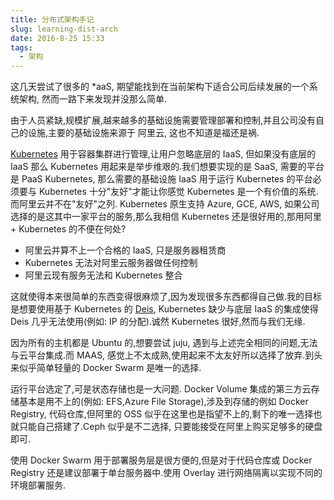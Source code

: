 ```yaml
---
title: 分布式架构手记
slug: learning-dist-arch
date: 2016-8-25 15:33
tags:
  - 架构
---
```


这几天尝试了很多的 \*aaS, 期望能找到在当前架构下适合公司后续发展的一个系统架构, 然而一路下来发现并没那么简单.

<!--more-->

由于人员紧缺,规模扩展,越来越多的基础设施需要管理部署和控制,并且公司没有自己的设施,主要的基础设施来源于 阿里云, 这也不知道是福还是祸.

[Kubernetes](https://en.wikipedia.org/wiki/Kubernetes) 用于容器集群进行管理,让用户忽略底层的 IaaS, 但如果没有底层的 IaaS 那么 Kubernetes 用起来是举步维艰的.我们想要实现的是 SaaS, 需要的平台是 PaaS Kubernetes, 那么需要的基础设施 IaaS 用于运行 Kubernetes 的平台必须要与 Kubernetes 十分"友好"才能让你感觉 Kubernetes 是一个有价值的系统.而阿里云并不在"友好"之列. Kubernetes 原生支持 Azure, GCE, AWS, 如果公司选择的是这其中一家平台的服务,那么我相信 Kubernetes 还是很好用的,那用阿里+ Kubernetes 的不便在何处?

- 阿里云并算不上一个合格的 IaaS, 只是服务器租赁商
- Kubernetes 无法对阿里云服务器做任何控制
- 阿里云现有服务无法和 Kubernetes 整合

这就使得本来很简单的东西变得很麻烦了,因为发现很多东西都得自己做.我的目标是想要使用基于 Kubernetes 的 [Deis](https://deis.com/workflow), Kubernetes 缺少与底层 IaaS 的集成使得 Deis 几乎无法使用(例如: IP 的分配).诚然 Kubernetes 很好,然而与我们无缘.

因为所有的主机都是 Ubuntu 的,想要尝试 juju, 遇到与上述完全相同的问题,无法与云平台集成.而 MAAS, 感觉上不太成熟,使用起来不太友好所以选择了放弃.到头来似乎简单轻量的 Docker Swarm 是唯一的选择.

运行平台选定了,可是状态存储也是一大问题. Docker Volume 集成的第三方云存储基本是用不上的(例如: EFS,Azure File Storage),涉及到存储的例如 Docker Registry, 代码仓库,但阿里的 OSS 似乎在这里也是指望不上的,剩下的唯一选择也就只能自己搭建了.Ceph 似乎是不二选择, 只要能接受在阿里上购买足够多的硬盘即可.

使用 Docker Swarm 用于部署服务层是很方便的,但是对于代码仓库或 Docker Registry 还是建议部署于单台服务器中.使用 Overlay 进行网络隔离以实现不同的环境部署服务.
